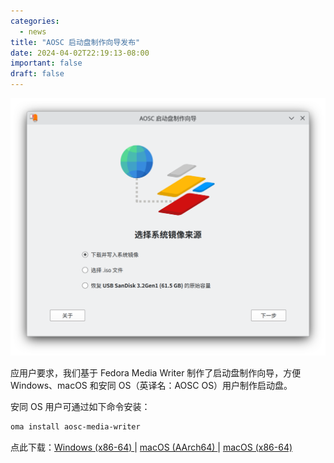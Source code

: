```yaml
---
categories:
  - news
title: "AOSC 启动盘制作向导发布"
date: 2024-04-02T22:19:13-08:00
important: false
draft: false
---
```

![基于 Fedora Media Writer 制作的 AOSC 启动盘制作向导](/assets/coffee-break/20240413/imgs/media-writer.png)

应用户要求，我们基于 Fedora Media Writer 制作了启动盘制作向导，方便 Windows、macOS 和安同 OS（英译名：AOSC OS）用户制作启动盘。

安同 OS 用户可通过如下命令安装：

```bash
oma install aosc-media-writer
```
点此下载：[Windows (x86-64) ](https://releases.aosc.io/writer/AOSCMediaWriter-win64-0.3.3.exe) | [macOS (AArch64)  ](https://releases.aosc.io/writer/AOSCMediaWriter-osx-arm64-0.3.3.dmg)| [macOS (x86-64) ](https://releases.aosc.io/writer/AOSCMediaWriter-osx-0.3.3.dmg)
